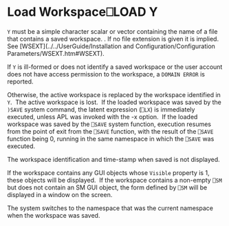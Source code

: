 




<h1 class="heading"><span class="name">Load Workspace</span><span class="command">⎕LOAD Y</span></h1>

`Y` must be a simple character scalar or vector containing the name of a file that contains a saved workspace. . If no file extension is given it is implied. See [WSEXT](../../UserGuide/Installation and Configuration/Configuration Parameters/WSEXT.htm#WSEXT).


If `Y` is ill-formed or does not identify a saved workspace or the user account does not have access permission to the workspace, a `DOMAIN ERROR` is reported.


Otherwise, the active workspace is replaced by the workspace identified in `Y`.  The active workspace is lost.  If the loaded workspace was saved by the `)SAVE` system command, the latent expression (`⎕LX`) is immediately executed, unless APL was invoked with the -x option.  If the loaded workspace was saved by the `⎕SAVE` system function, execution resumes from the point of exit from the `⎕SAVE` function, with the result of the `⎕SAVE` function being 0, running in the same namespace in which the `⎕SAVE` was executed.



The workspace identification and time-stamp when saved is not displayed.


If the workspace contains any GUI objects whose `Visible` property is 1, these objects will be displayed.  If the workspace contains a non-empty `⎕SM` but does not contain an SM GUI object, the form defined by `⎕SM` will be displayed in a window on the screen.


The system switches to the namespace that was the current namespace when the workspace was saved.


